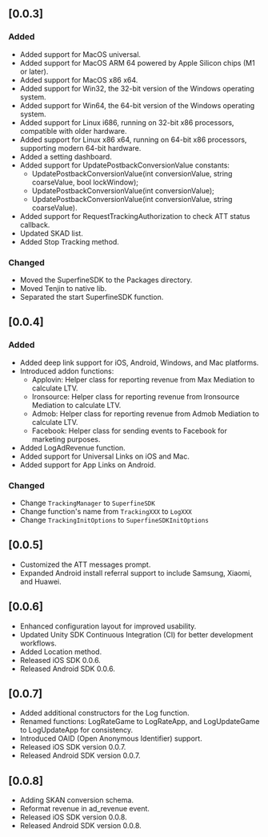 ## [0.0.3]

### Added

- Added support for MacOS universal.
- Added support for MacOS ARM 64 powered by Apple Silicon chips (M1 or later).
- Added support for MacOS x86 x64.
- Added support for Win32, the 32-bit version of the Windows operating system.
- Added support for Win64, the 64-bit version of the Windows operating system.
- Added support for Linux i686, running on 32-bit x86 processors, compatible with older hardware.
- Added support for Linux x86 x64, running on 64-bit x86 processors, supporting modern 64-bit hardware.
- Added a setting dashboard.
- Added support for UpdatePostbackConversionValue constants:
  - UpdatePostbackConversionValue(int conversionValue, string coarseValue, bool lockWindow);
  - UpdatePostbackConversionValue(int conversionValue);
  - UpdatePostbackConversionValue(int conversionValue, string coarseValue).
- Added support for RequestTrackingAuthorization to check ATT status callback.
- Updated SKAD list.
- Added Stop Tracking method.

### Changed

- Moved the SuperfineSDK to the Packages directory.
- Moved Tenjin to native lib.
- Separated the start SuperfineSDK function.

## [0.0.4]

### Added

- Added deep link support for iOS, Android, Windows, and Mac platforms.
- Introduced addon functions:
  - Applovin: Helper class for reporting revenue from Max Mediation to calculate LTV.
  - Ironsource: Helper class for reporting revenue from Ironsource Mediation to calculate LTV.
  - Admob: Helper class for reporting revenue from Admob Mediation to calculate LTV.
  - Facebook: Helper class for sending events to Facebook for marketing purposes.
- Added LogAdRevenue function.
- Added support for Universal Links on iOS and Mac.
- Added support for App Links on Android.

### Changed
- Change `TrackingManager` to `SuperfineSDK`
- Change function's name from `TrackingXXX` to `LogXXX`
- Change `TrackingInitOptions` to `SuperfineSDKInitOptions`

## [0.0.5]

- Customized the ATT messages prompt.
- Expanded Android install referral support to include Samsung, Xiaomi, and Huawei.

## [0.0.6]
- Enhanced configuration layout for improved usability.
- Updated Unity SDK Continuous Integration (CI) for better development workflows.
- Added Location method.
- Released iOS SDK 0.0.6.
- Released Android SDK 0.0.6.

## [0.0.7]
- Added additional constructors for the Log function.
- Renamed functions: LogRateGame to LogRateApp, and LogUpdateGame to LogUpdateApp for consistency.
- Introduced OAID (Open Anonymous Identifier) support.
- Released iOS SDK version 0.0.7.
- Released Android SDK version 0.0.7.

## [0.0.8]
- Adding SKAN conversion schema.
- Reformat revenue in ad_revenue event.
- Released iOS SDK version 0.0.8.
- Released Android SDK version 0.0.8.